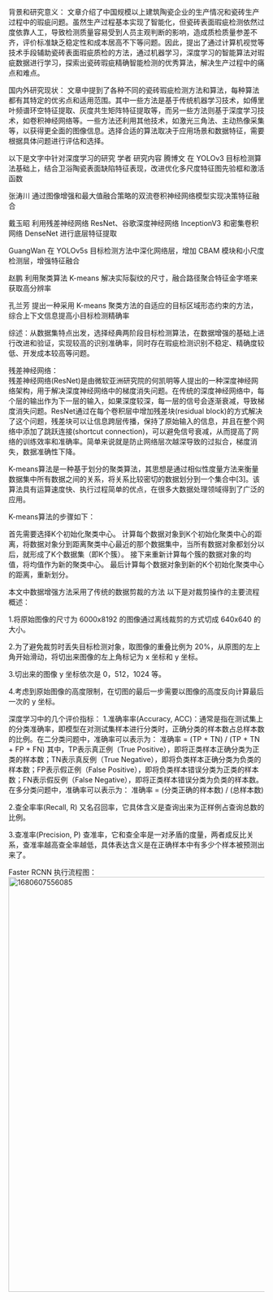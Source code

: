 背景和研究意义：
文章介绍了中国规模以上建筑陶瓷企业的生产情况和瓷砖生产过程中的瑕疵问题。虽然生产过程基本实现了智能化，但瓷砖表面瑕疵检测依然过度依靠人工，导致检测质量容易受到人员主观判断的影响，造成质检质量参差不齐，评价标准缺乏稳定性和成本居高不下等问题。因此，提出了通过计算机视觉等技术手段辅助瓷砖表面瑕疵质检的方法，通过机器学习，深度学习的智能算法对瑕疵数据进行学习，探索出瓷砖瑕疵精确智能检测的优秀算法，解决生产过程中的痛点和难点。

国内外研究现状：
文章中提到了各种不同的瓷砖瑕疵检测方法和算法，每种算法都有其特定的优劣点和适用范围。其中一些方法是基于传统机器学习技术，如傅里叶频谱环空特征提取、灰度共生矩阵特征提取等，而另一些方法则基于深度学习技术，如卷积神经网络等。一些方法还利用其他技术，如激光三角法、主动热像采集等，以获得更全面的图像信息。选择合适的算法取决于应用场景和数据特征，需要根据具体问题进行评估和选择。

以下是文字中针对深度学习的研究
学者	      研究内容
腾博文	     在 YOLOv3 目标检测算法基础上，结合卫浴陶瓷表面缺陷特征表现，改进优化多尺度特征图先验框和激活函数

张涛川	     通过图像增强和最大值融合策略的双流卷积神经网络模型实现决策特征融合

戴玉昭	     利用残差神经网络 ResNet、谷歌深度神经网络 InceptionV3 和密集卷积网络 DenseNet 进行底层特征提取

GuangWan	  在 YOLOv5s 目标检测方法中深化网络层，增加 CBAM 模块和小尺度检测层，增强特征融合

赵鹏	      利用聚类算法 K-means 解决实际裂纹的尺寸，融合路径聚合特征金字塔来获取高分辨率

孔兰芳	     提出一种采用 K-means 聚类方法的自适应的目标区域形态约束的方法，综合上下文信息提高小目标检测精确率

综述：从数据集特点出发，选择经典两阶段目标检测算法，在数据增强的基础上进行改进和验证，实现较高的识别准确率，同时存在瑕疵检测识别不稳定、精确度较低、开发成本较高等问题。

残差神经网络：  
残差神经网络(ResNet)是由微软亚洲研究院的何凯明等人提出的一种深度神经网络架构，用于解决深度神经网络中的梯度消失问题。在传统的深度神经网络中，每个层的输出作为下一层的输入，如果深度较深，每一层的信号会逐渐衰减，导致梯度消失问题。ResNet通过在每个卷积层中增加残差块(residual block)的方式解决了这个问题，残差块可以让信息跨层传播，保持了原始输入的信息，并且在整个网络中添加了跳跃连接(shortcut connection)，可以避免信号衰减，从而提高了网络的训练效率和准确率。简单来说就是防止网络层次越深导致的过拟合，梯度消失，数据准确性下降。

K-means算法是一种基于划分的聚类算法，其思想是通过相似性度量方法来衡量数据集中所有数据之间的关系，将关系比较密切的数据划分到一个集合中[3]。该算法具有运算速度快、执行过程简单的优点，在很多大数据处理领域得到了广泛的应用。

K-means算法的步骤如下：

首先需要选择K个初始化聚类中心。
计算每个数据对象到K个初始化聚类中心的距离，将数据对象分到距离聚类中心最近的那个数据集中，当所有数据对象都划分以后，就形成了K个数据集（即K个簇）。
接下来重新计算每个簇的数据对象的均值，将均值作为新的聚类中心。
最后计算每个数据对象到新的K个初始化聚类中心的距离，重新划分。

本文中数据增强方法采用了传统的数据剪裁的方法
以下是对裁剪操作的主要流程概述：

1.将原始图像的尺寸为 6000x8192 的图像通过离线裁剪的方式切成 640x640 的大小。

2.为了避免裁剪时丢失目标检测对象，取图像的重叠比例为 20%，从原图的左上角开始滑动，将切出来图像的左上角标记为 x 坐标和 y 坐标。

3.切出来的图像 y 坐标依次是 0，512，1024 等。

4.考虑到原始图像的高度限制，在切图的最后一步需要以图像的高度反向计算最后一次的 y 坐标。

深度学习中的几个评价指标：
1.准确率率(Accuracy, ACC)：通常是指在测试集上的分类准确率，即模型在对测试集样本进行分类时，正确分类的样本数占总样本数的比例。在二分类问题中，准确率可以表示为：
准确率 = (TP + TN) / (TP + TN + FP + FN)
其中，TP表示真正例（True Positive），即将正类样本正确分类为正类的样本数；TN表示真反例（True Negative），即将负类样本正确分类为负类的样本数；FP表示假正例（False Positive），即将负类样本错误分类为正类的样本数；FN表示假反例（False Negative），即将正类样本错误分类为负类的样本数。
在多分类问题中，准确率可以表示为：
准确率 = (分类正确的样本数) / (总样本数)

2.查全率率(Recall, R)  又名召回率，它具体含义是查询出来为正样例占查询总数的比例。

3.查准率(Precision, P) 查准率，它和查全率是一对矛盾的度量，两者成反比关系，查准率越高查全率越低，具体表达含义是在正确样本中有多少个样本被预测出来了。

Faster RCNN 执行流程图：
<img width="817" alt="1680607556085" src="https://user-images.githubusercontent.com/105412420/229777419-60d4b120-63a4-447e-aaa0-42dfa9525798.png">













